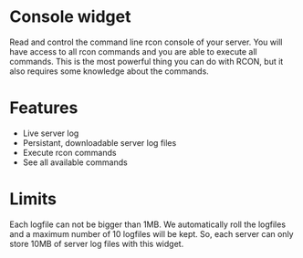 # Console widget

Read and control the command line rcon console of your server. You will have access to all rcon commands and you are able to execute all commands. This is the most powerful thing you can do with RCON, but it also requires some knowledge about the commands.

# Features
* Live server log
* Persistant, downloadable server log files
* Execute rcon commands
* See all available commands

# Limits
Each logfile can not be bigger than 1MB. We automatically roll the logfiles and a maximum number of 10 logfiles will be kept. So, each server can only store 10MB of server log files with this widget.
